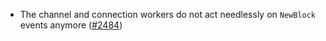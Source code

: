 *   The channel and connection workers do not act needlessly on `NewBlock` events
    anymore ([#2484](https://github.com/informalsystems/ibc-rs/issues/2484))
